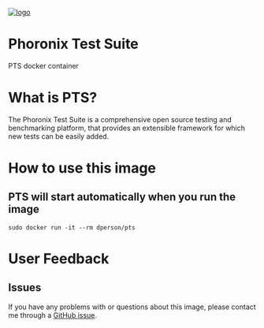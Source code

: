 [![logo](http://www.phoronix-test-suite.com/web/pts-logo-60.png)](http://www.phoronix-test-suite.com/)

# Phoronix Test Suite

PTS docker container

# What is PTS?

The Phoronix Test Suite is a comprehensive open source testing and benchmarking
platform, that provides an extensible framework for which new tests can be
easily added.

# How to use this image

## PTS will start automatically when you run the image

    sudo docker run -it --rm dperson/pts

# User Feedback

## Issues

If you have any problems with or questions about this image, please contact me
through a [GitHub issue](https://github.com/dperson/moinmoin/issues).
